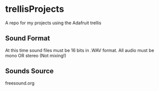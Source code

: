 # trellisProjects
A repo for my projects using the Adafruit trellis

## Sound Format ##
At this time sound files must be 16 bits in .WAV format. All audio must be mono OR stereo (Not mixing!)

## Sounds Source ##
freesound.org
